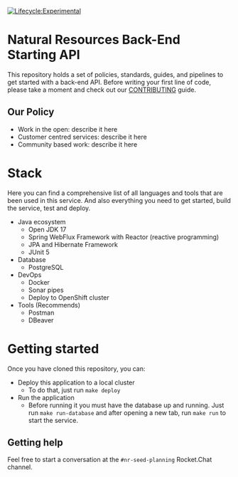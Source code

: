 [![Lifecycle:Experimental](https://img.shields.io/badge/Lifecycle-Experimental-339999)](https://github.com/bcgov/nr-backend-starting-api)

# Natural Resources Back-End Starting API

This repository holds a set of policies, standards, guides, and pipelines to
get started with a back-end API. Before writing your first line of code, please
take a moment and check out our [CONTRIBUTING](CONTRIBUTING.md) guide.

## Our Policy

- Work in the open: describe it here
- Customer centred services: describe it here
- Community based work: describe it here

# Stack

Here you can find a comprehensive list of all languages and tools that are been used
in this service. And also everything you need to get started, build the service, test
and deploy. 

- Java ecosystem
  - Open JDK 17
  - Spring WebFlux Framework with Reactor (reactive programming)
  - JPA and Hibernate Framework
  - JUnit 5
- Database
  - PostgreSQL
- DevOps
  - Docker
  - Sonar pipes
  - Deploy to OpenShift cluster
- Tools (Recommends)
  - Postman
  - DBeaver

# Getting started

Once you have cloned this repository, you can:

- Deploy this application to a local cluster
  - To do that, just run `make deploy`
- Run the application
  - Before running it you must have the database up and running. Just run `make run-database` and
    after opening a new tab, run `make run` to start the service.

## Getting help

Feel free to start a conversation at the `#nr-seed-planning` Rocket.Chat channel.

